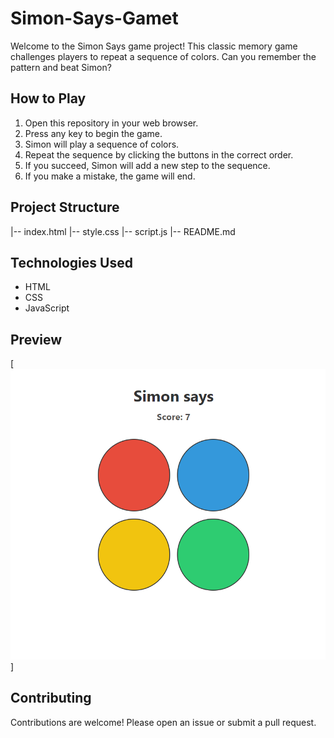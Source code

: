 # Simon-Says-Gamet

Welcome to the Simon Says game project! This classic memory game challenges players to repeat a sequence of colors. Can you remember the pattern and beat Simon?

## How to Play

1. Open this repository in your web browser.
2. Press any key to begin the game.
3. Simon will play a sequence of colors.
4. Repeat the sequence by clicking the buttons in the correct order.
5. If you succeed, Simon will add a new step to the sequence.
6. If you make a mistake, the game will end.

## Project Structure

|-- index.html
|-- style.css
|-- script.js
|-- README.md

## Technologies Used

- HTML
- CSS
- JavaScript

## Preview

[![Simon Says Game](SimonSaysGameSS.PNG)]


## Contributing

Contributions are welcome! Please open an issue or submit a pull request.
